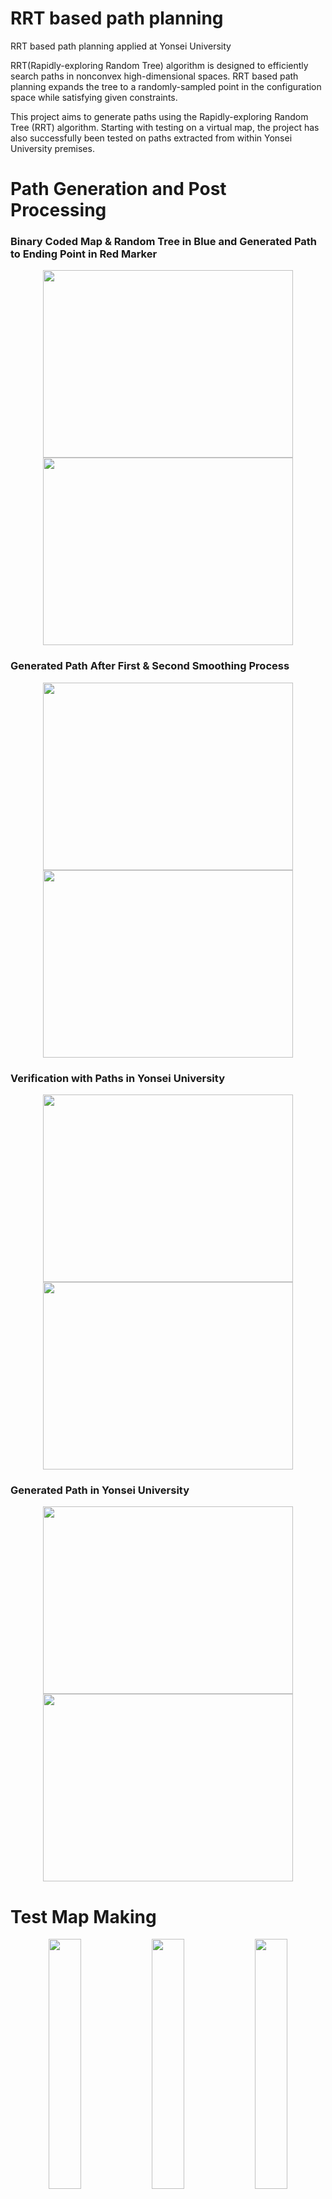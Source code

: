 # RRT based path planning

RRT based path planning applied at  Yonsei University

RRT(Rapidly-exploring Random Tree) algorithm is designed to efficiently search paths in nonconvex high-dimensional spaces. RRT based path planning expands the tree to a randomly-sampled point in the configuration space while satisfying given constraints.

This project aims to generate paths using the Rapidly-exploring Random Tree (RRT) algorithm. Starting with testing on a virtual map, the project has also successfully been tested on paths extracted from within Yonsei University premises.



# Path Generation and Post Processing

### Binary Coded Map & Random Tree in Blue and Generated Path to Ending Point in Red Marker



<p align="center"> <img src="https://github.com/kimthyung/RRT_path_planning/assets/98934172/b445e577-c36f-493d-9631-b966e3ff23eb" width="400" height="300"/> <img src="https://github.com/kimthyung/RRT_path_planning/assets/98934172/abd9fe54-531c-4fdb-948f-108c5a6cb804" width="400" height="300"/> 



### Generated Path After First & Second Smoothing Process

<p align="center"> <img src="https://github.com/kimthyung/RRT_path_planning/assets/98934172/6b99d080-216f-41ac-b764-3584f4afc706" width="400" height="300"/> <img src="https://github.com/kimthyung/RRT_path_planning/assets/98934172/21a47b74-46e2-4432-893f-83c8af6b6832" width="400" height="300"/>



### Verification with Paths in Yonsei University 

<p align="center"><img src="https://github.com/kimthyung/RRT_path_planning/assets/98934172/8a28a672-6bf5-4ad3-891a-173c7f05bdd0" width="400" height="300"/> <img src="https://github.com/kimthyung/RRT_path_planning/assets/98934172/63350d18-d87a-4fd5-b7fd-f09998fda68b" width="400" height="300"/>


### Generated Path in Yonsei University
<p align="center">
<img src="https://github.com/kimthyung/RRT_path_planning/assets/98934172/1b08dfc6-286d-44ba-83d7-9b3ac6a8138c" width="400" height="300"/> <img src="https://github.com/kimthyung/RRT_path_planning/assets/98934172/20d1ab90-42dd-43d0-abdc-1be41e5f269f" width="400" height="300"/>


# Test Map Making


<p align="center">  
   <img src="https://github.com/kimthyung/RRT_path_planning/assets/98934172/43a103a1-77e7-4815-abde-1779d166292e" align="center" width="32%">
<img src="https://github.com/kimthyung/RRT_path_planning/assets/98934172/847a4ef7-9b25-4684-8b82-48f3db684cc0" align="center" width="32%">

 <img src="https://github.com/kimthyung/RRT_path_planning/assets/98934172/c3743b1e-9710-4b90-b18a-8b97b317acdf" align="center" width="32%">  
  <figcaption align="center">Map Generation Automation with MATLAB Command
  </figcaption></p>




